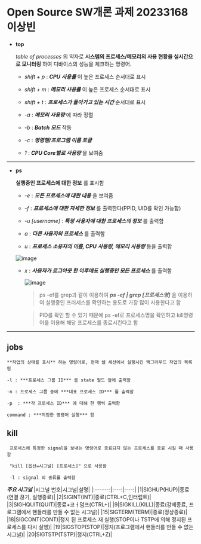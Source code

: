 # Open Source SW개론 과제 20233168 이상빈
+ **top**

  *table of processes* 의 약자로 **시스템의 프로세스/메모리의 사용 현황을 실시간으로 모니터링** 하여 디바이스의 성능을 체크하는 명령어. 

     + *shift + p* : ***CPU 사용률*** 이 높은 프로세스 순서대로 표시

     + *shift + m* : ***메모리 사용률*** 이 높은 프로세스 순서대로 표시

     + *shift + t* : ***프로세스가 돌아가고 있는 시간***  순서대로 표시

     + *-a* : ***메모리 사용량*** 에 따라 정렬

     + *-b* : ***Batch 모드***  작동

     + *-c* : ***명령행/프로그램 이름 토글***

     + *1* : ***CPU Core별로 사용량*** 을 보여줌
  
-------
 - **ps**

     **실행중인 프로세스에 대한 정보** 를 표시함
 
    - *-e* : ***모든 프로세스에 대한 내용*** 을 보여줌

    - *-f* : ***프로세스에 대한 자세한 정보*** 를 출력한다(PPID, UID를 확인 가능함)

    - *-u [username]* : ***특정 사용자에 대한 프로세스의 정보*** 를 출력함

    - *a* : ***다른 사용자의 프로세스*** 를 출력함

    - *u* : ***프로세스 소유자의 이름, CPU 사용량, 메모리 사용량*** 등을 출력함

    ![image](https://github.com/kingsiuness12/hellowood12/assets/133829859/1b587406-d85a-4286-a0ab-0d7d88533a94)
    
    
    - *x* : ***사용자가 로그아웃 한 이후에도 실행중인 모든 프로세스*** 를 출력함

       ![image](https://github.com/kingsiuness12/hellowood12/assets/133829859/918d4bdc-eb12-470b-9a52-47d8bf6588ab)




      > ps -ef를 grep과 같이 이용하여  ***ps -ef | grep [프로세스명]***  을 이용하여 실행중인 프러세스를 확인하는 용도로 가장 많이 사용한다고 함

      > PID를 확인 할 수 있기 때문에 ps -ef로 프로세스명을 확인하고 kill명령어를 이용해 해당 프로세스를 종료시킨다고 함




  
------------------
 
 
## jobs

    **작업의 상태를 표시** 하는 명령어로, 현재 쉘 세션에서 실행시킨 백그라우드 작업의 목록됨
    
    -l : ***프로세스 그룹 ID*** 를 state 필드 앞에 출력함

    -n : 프로세스 그룹 중에 ***대표 프로세스 ID*** 를 출력함

    -p  : ***각 프로세스 ID*** 에 대해 한 행씩 출력함

    command : ***지정한 명령어 실행*** 함
 
 
 ## kill
 
     프로세스에 특정한 signal을 보내는 명령어로 종료되지 않는 프로세스를 종료 시킬 때 사용함
     
     "kill [옵션=시그널] [프로세스]" 으로 사용함
     
     -l : signal 의 종류를 출력함
     
***주요 시그널***
|시그널 번호|시그널|설명|
|:------:|:---:|:---:|
|1|SIGHUP(HUP)|종료(연결 끊기, 실행종료)|
|2|SIGINT(INT)|종료(CTRL+C,인터럽트)|
|3|SIGHQUIT(QUIT)|종료+코ㅓ덤프(CTRL+\)|
|9|SIGKILL(KILL)|종료(강제종료, 프로그램에서 핸들러를 만들 수 없는 시그널)|
|15|SIGTERM(TERM)|종료(정상종료)|
|18|SIGCONT(CONT)|정지 된 프로세스 재 실행(STOP이나 TSTP에 의해 정지된 프로세스를 다시 실행)|
|19|SIGSTOP(STOP)|정지(프로그램에서 핸들러를 만들 수 없는 시그널)|
|20|SIGTSTP(TSTP)|정지(CTRL+Z)|


 
 
 
 
 
 
 
 
 


